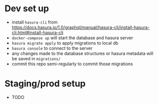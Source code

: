 # Dev set up

- install `hasura-cli` from https://docs.hasura.io/1.0/graphql/manual/hasura-cli/install-hasura-cli.html#install-hasura-cli
- `docker-compose up` will start the database and hasura server
- `hasura migrate apply` to apply migrations to local db
- `hasura console` to connect to the server
- any changes made to the database structures or hasura metadata will be saved in `migrations/`
- commit this repo semi-regularly to commit those migrations

# Staging/prod setup

- TODO

